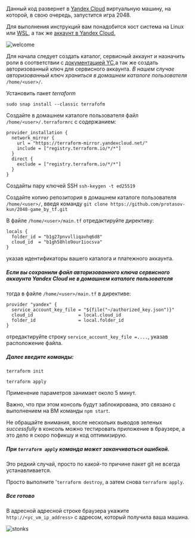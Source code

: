 
Данный код развернет в [Yandex Cloud](https://cloud.yandex.ru/ru/) виртуальную машину, на которой, в свою очередь, запустится игра 2048.

Для выполнения инструкций вам понадобится хост система на Linux или [WSL](https://learn.microsoft.com/ru-ru/windows/wsl/install), а так же [аккаунт в Yandex Cloud.](https://console.cloud.yandex.ru/)


![welcome](https://cs4.pikabu.ru/images/big_size_comm/2015-05_5/1432476930339.jpg)

Для начала следует создать каталог, сервисный аккаунт и назначить роли в соответствии с [документацией YC,](https://cloud.yandex.ru/ru/docs/tutorials/infrastructure-management/terraform-quickstart#before-you-begin)а так же создать авторизованный ключ для сервисного аккаунта. *В нашем случае авторизованный ключ храниться в домашнем каталоге пользователя* `/home/<user>/`.

Установить пакет *terraform*
```
sudo snap install --classic terrafofm
```
Создайте в домашнем каталоге пользователя файл `/home/<user>/.terraformrc` с содержанием:
```
provider_installation {
  network_mirror {
    url = "https://terraform-mirror.yandexcloud.net/"
    include = ["registry.terraform.io/*/*"]
  }
  direct {
    exclude = ["registry.terraform.io/*/*"]
  }
}
```

Создайты пару ключей SSH `ssh-keygen -t ed25519`

Создайте копию репозитория в домашнем каталоге пользователя `/home/<user>/`, введя команду `git clone https://github.com/protasov-kun/2048-game_by_tf.git`

В файле `/home/<user>/main.tf` отредактируйте директиву:
```
locals {
  folder_id = "b1g27pnvvlliqavhq6d8"
  cloud_id  = "b1gh58hlo9our1iocsva"
}
```
указав идентификаторы вашего каталога и платежного аккаунта.

##### Если вы сохранили файл авторизованного ключа сервисного аккаунта Yandex Cloud не в домашнем каталоге пользователя
тогда в файле `/home/<user>/main.tf` в директиве:
```
provider "yandex" {
  service_account_key_file = "${file("~/authorized_key.json")}"
  cloud_id                 = local.cloud_id
  folder_id                = local.folder_id
}
```
отредактируйте строку `service_account_key_file =....`, указав расположение файла.

##### Далее введите команды:

`terraform init`

`terraform apply`

Применение параметров занимает около 5 минут.

Важно, что при этом консоль будут заблокирована, это связано с выполнением на ВМ команды `npm start`.

Не обращайте внимания, восле нескольих выводов зеленых *successfully* в консоль можно тестировать приложение в браузере, а это дело я скоро пофикшу и код оптимизирую.

##### При `terraform apply` команда может заканчиваться ошибкой.

Это редкий случай, просто по какой-то причине пакет git не всегда устанавливается.

Просто выполните '`terraform destroy`, а затем снова `terraform apply`.

##### Все готово
В адресной адресной строке браузера укажите
`http://<yc_vm_ip_address>`
с адресом, который получила ваша машина.

![stonks](https://i.insider.com/601448566dfbe10018e00c5d?width=700&format=jpeg&auto=webp)
